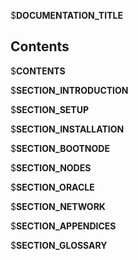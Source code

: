 $__DOCUMENTATION_TITLE__

## Contents

$__CONTENTS__ 

$__SECTION_INTRODUCTION__

$__SECTION_SETUP__

$__SECTION_INSTALLATION__

$__SECTION_BOOTNODE__

$__SECTION_NODES__

$__SECTION_ORACLE__

$__SECTION_NETWORK__

$__SECTION_APPENDICES__

$__SECTION_GLOSSARY__
